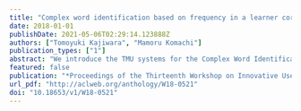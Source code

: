 ```yaml
---
title: "Complex word identification based on frequency in a learner corpus"
date: 2018-01-01
publishDate: 2021-05-06T02:29:14.123888Z
authors: ["Tomoyuki Kajiwara", "Mamoru Komachi"]
publication_types: ["1"]
abstract: "We introduce the TMU systems for the Complex Word Identification (CWI) Shared Task 2018. TMU systems use random forest classifiers and regressors whose features are the number of characters, the number of words, and the frequency of target words in various corpora. Our simple systems performed best on 5 tracks out of 12 tracks. Our ablation analysis revealed the usefulness of a learner corpus for CWI task."
featured: false
publication: "*Proceedings of the Thirteenth Workshop on Innovative Use of NLP for Building Educational Applications (BEA 13)*"
url_pdf: "http://aclweb.org/anthology/W18-0521"
doi: "10.18653/v1/W18-0521"
---
```


